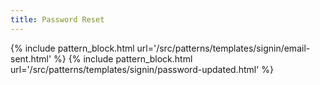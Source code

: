 ```yaml
---
title: Password Reset
---
```


{% include pattern_block.html url='/src/patterns/templates/signin/email-sent.html' %}
{% include pattern_block.html url='/src/patterns/templates/signin/password-updated.html' %}

